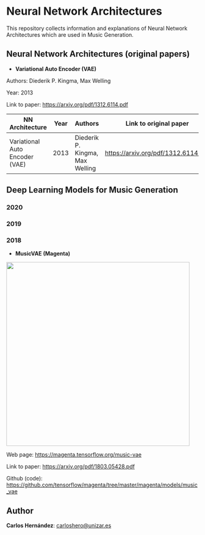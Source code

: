 # Neural Network Architectures

This repository collects information and explanations of Neural Network Architectures which are used in Music Generation.


## Neural Network Architectures (original papers)

* **Variational Auto Encoder (VAE)**

Authors: Diederik P. Kingma, Max Welling

Year: 2013

Link to paper: https://arxiv.org/pdf/1312.6114.pdf

| NN Architecture | Year | Authors | Link to original paper |
| ------------- | ------------- | ------------- | ------------- |
| Variational Auto Encoder (VAE)  | 2013 | Diederik P. Kingma, Max Welling | https://arxiv.org/pdf/1312.6114.pdf |


## Deep Learning Models for Music Generation

### 2020

### 2019

### 2018

* **MusicVAE (Magenta)**
<img src="https://magenta.tensorflow.org/assets/music_vae/architecture.png"  width="480">

Web page: https://magenta.tensorflow.org/music-vae

Link to paper: https://arxiv.org/pdf/1803.05428.pdf

Github (code): https://github.com/tensorflow/magenta/tree/master/magenta/models/music_vae

## Author

**Carlos Hernández**: carloshero@unizar.es
